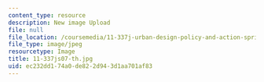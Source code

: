 ```yaml
---
content_type: resource
description: New image Upload
file: null
file_location: /coursemedia/11-337j-urban-design-policy-and-action-spring-2007/ec232dd174a0de822d943d1aa701af83_11-337js07-th.jpg
file_type: image/jpeg
resourcetype: Image
title: 11-337js07-th.jpg
uid: ec232dd1-74a0-de82-2d94-3d1aa701af83
---
```

